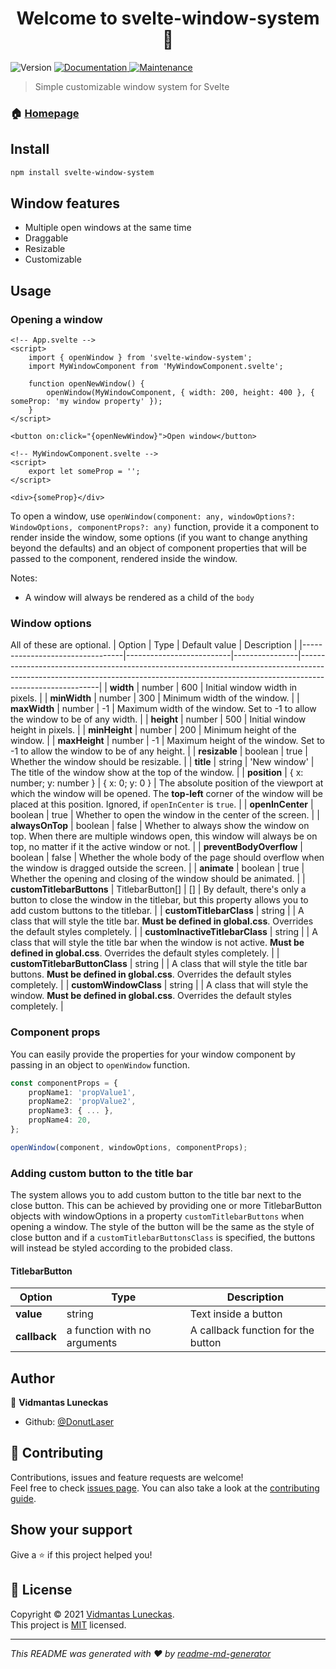 <h1 align="center">Welcome to svelte-window-system 👋</h1>
<p>
  <img alt="Version" src="https://img.shields.io/badge/version- (0.1.0)-blue.svg?cacheSeconds=2592000" />
  <a href="https://github.com/DonutLaser/svelte-window-system#readme" target="_blank">
    <img alt="Documentation" src="https://img.shields.io/badge/documentation-yes-brightgreen.svg" />
  </a>
  <a href="https://github.com/DonutLaser/svelte-window-system/graphs/commit-activity" target="_blank">
    <img alt="Maintenance" src="https://img.shields.io/badge/Maintained%3F-yes-green.svg" />
  </a>
</p>

> Simple customizable window system for Svelte

### 🏠 [Homepage](https://github.com/DonutLaser/svelte-window-system)

## Install

```sh
npm install svelte-window-system
```

## Window features
* Multiple open windows at the same time
* Draggable
* Resizable
* Customizable

## Usage
### Opening a window
```svelte
<!-- App.svelte -->
<script>
    import { openWindow } from 'svelte-window-system';
    import MyWindowComponent from 'MyWindowComponent.svelte';

    function openNewWindow() {
        openWindow(MyWindowComponent, { width: 200, height: 400 }, { someProp: 'my window property' });
    }
</script>

<button on:click="{openNewWindow}">Open window</button>
```
```svelte
<!-- MyWindowComponent.svelte -->
<script>
    export let someProp = '';
</script>

<div>{someProp}</div>
```
To open a window, use `openWindow(component: any, windowOptions?: WindowOptions, componentProps?: any)` function, provide it a component to render inside the window, some options (if you want to change anything beyond the defaults) and an object of component properties that will be passed to the component, rendered inside the window.

Notes:
- A window will always be rendered as a child of the `body` 

### Window options
All of these are optional.
| Option                          | Type                     | Default value  | Description                                                                                                                                                                            |
|---------------------------------|--------------------------|----------------|----------------------------------------------------------------------------------------------------------------------------------------------------------------------------------------|
| **width**                       | number                   | 600            | Initial window width in pixels.                                                                                                                                                        |
| **minWidth**                    | number                   | 300            | Minimum width of the window.                                                                                                                                                           |
| **maxWidth**                    | number                   | -1             | Maximum width of the window. Set to -1 to allow the window to be of any width.                                                                                                         |
| **height**                      | number                   | 500            | Initial window height in pixels.                                                                                                                                                       |
| **minHeight**                   | number                   | 200            | Minimum height of the window.                                                                                                                                                          |
| **maxHeight**                   | number                   | -1             | Maximum height of the window. Set to -1 to allow the window to be of any height.                                                                                                       |
| **resizable**                   | boolean                  | true           | Whether the window should be resizable.                                                                                                                                                |
| **title**                       | string                   | 'New window'   | The title of the window show at the top of the window.                                                                                                                                 |
| **position**                    | { x: number; y: number } | { x: 0; y: 0 } | The absolute position of the viewport at which the window will be opened. The **top-left** corner of the window will be placed at this position. Ignored, if `openInCenter` is `true`. |
| **openInCenter**                | boolean                  | true           | Whether to open the window in the center of the screen.                                                                                                                                |
| **alwaysOnTop**                 | boolean                  | false          | Whether to always show the window on top. When there are multiple windows open, this window will always be on top, no matter if it the active window or not.                           |
| **preventBodyOverflow**         | boolean                  | false          | Whether the whole body of the page should overflow when the window is dragged outside the screen.                                                                                      |
| **animate**                     | boolean                  | true           | Whether the opening and closing of the window should be animated.                                                                                      |
| **customTitlebarButtons**       | TitlebarButton[]         | []             | By default, there's only a button to close the window in the titlebar, but this property allows you to add custom buttons to the titlebar.                                             |
| **customTitlebarClass**         | string                   | <empty>        | A class that will style the title bar. **Must be defined in global.css**. Overrides the default styles completely.                                                                     |
| **customInactiveTitlebarClass** | string                   | <empty>        | A class that will style the title bar when the window is not active. **Must be defined in global.css**. Overrides the default styles completely.                                       |
| **customTitlebarButtonClass**   | string                   | <empty>        | A class that will style the title bar buttons. **Must be defined in global.css**. Overrides the default styles completely.                                                             |
| **customWindowClass**           | string                   | <empty>        | A class that will style the window. **Must be defined in global.css**. Overrides the default styles completely.                                                             |

### Component props
You can easily provide the properties for your window component by passing in an object to `openWindow` function.
```typescript
const componentProps = {
    propName1: 'propValue1',
    propName2: 'propValue2',
    propName3: { ... },
    propName4: 20,
};

openWindow(component, windowOptions, componentProps);
```

### Adding custom button to the title bar
The system allows you to add custom button to the title bar next to the close button. This can be achieved by providing one or more TitlebarButton objects with windowOptions in a property `customTitlebarButtons` when opening a window. The style of the button will be the same as the style of close button and if a `customTitlebarButtonsClass` is specified, the buttons will instead be styled according to the probided class.

#### TitlebarButton
| Option       | Type                         | Description                         |
|--------------|------------------------------|-------------------------------------|
| **value**    | string                       | Text inside a button                |
| **callback** | a function with no arguments | A callback function for the button  |

## Author

👤 **Vidmantas Luneckas**

* Github: [@DonutLaser](https://github.com/DonutLaser)

## 🤝 Contributing

Contributions, issues and feature requests are welcome!<br />Feel free to check [issues page](https://github.com/DonutLaser/svelte-window-system/issues). You can also take a look at the [contributing guide](https://github.com/DonutLaser/svelte-window-system/blob/master/CONTRIBUTING.md).

## Show your support

Give a ⭐️ if this project helped you!

## 📝 License

Copyright © 2021 [Vidmantas Luneckas](https://github.com/DonutLaser).<br />
This project is [MIT](https://github.com/DonutLaser/svelte-window-system/blob/master/LICENSE) licensed.

***
_This README was generated with ❤️ by [readme-md-generator](https://github.com/kefranabg/readme-md-generator)_